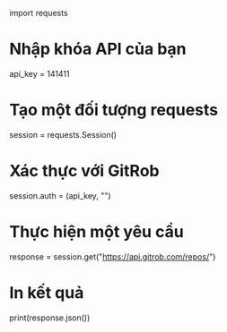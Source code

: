 import requests

# Nhập khóa API của bạn
api_key = 141411

# Tạo một đối tượng requests
session = requests.Session()

# Xác thực với GitRob
session.auth = (api_key, "")

# Thực hiện một yêu cầu
response = session.get("https://api.gitrob.com/repos/")

# In kết quả
print(response.json())
